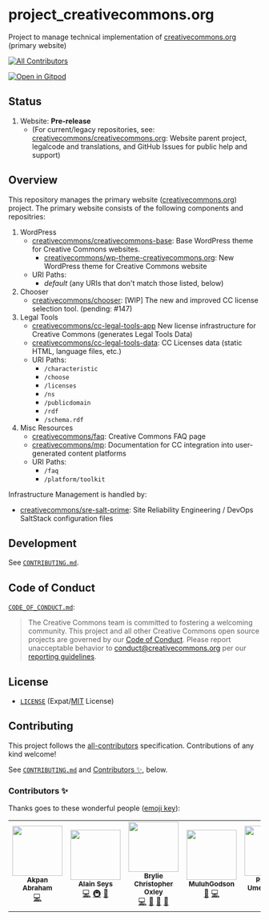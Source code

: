 # project_creativecommons.org

Project to manage technical implementation of
[creativecommons.org](https://creativecommons.org/) (primary website)

<!-- ALL-CONTRIBUTORS-BADGE:START - Do not remove or modify this section -->
[![All Contributors](https://img.shields.io/badge/all_contributors-7-orange.svg?style=flat-square)](#contributors-)
<!-- ALL-CONTRIBUTORS-BADGE:END -->
[![Open in Gitpod](https://gitpod.io/button/open-in-gitpod.svg)](https://gitpod.io/#https://github.com/creativecommons/project_creativecommons.org)


## Status

1. Website: **Pre-release**
   - (For current/legacy repositories, see:
     [creativecommons/creativecommons.org][ccorgrepo]: Website parent project,
     legalcode and translations, and GitHub Issues for public help and support)

[ccorgrepo]: https://github.com/creativecommons/creativecommons.org


## Overview

This repository manages the primary website
([creativecommons.org](https://creativecommons.org/)) project. The primary
website consists of the following components and repositries:
1. WordPress
   - [creativecommons/creativecommons-base][ccbase]: Base WordPress theme for
     Creative Commons websites.
     - [creativecommons/wp-theme-creativecommons.org][wpthemeccorg]: New
       WordPress theme for Creative Commons website
   - URI Paths:
     - *default* (any URIs that don't match those listed, below)
2. Chooser
   - [creativecommons/chooser](https://github.com/creativecommons/chooser/):
     [WIP] The new and improved CC license selection tool.
     (pending: #147)
3. Legal Tools
   - [creativecommons/cc-legal-tools-app][legaltoolsapp] New license
     infrastructure for Creative Commons (generates Legal Tools Data)
   - [creativecommons/cc-legal-tools-data][legaltoolsdata]: CC Licenses data
     (static HTML, language files, etc.)
   - URI Paths:
     - `/characteristic`
     - `/choose`
     - `/licenses`
     - `/ns`
     - `/publicdomain`
     - `/rdf`
     - `/schema.rdf`
3. Misc Resources
   - [creativecommons/faq][faq]: Creative Commons FAQ page
   - [creativecommons/mp][mp]: Documentation for CC integration into
     user-generated content platforms
   - URI Paths:
     - `/faq`
     - `/platform/toolkit`

Infrastructure Management is handled by:
- [creativecommons/sre-salt-prime][saltprime]: Site Reliability Engineering /
  DevOps SaltStack configuration files

[wpthemeccorg]: https://github.com/creativecommons/wp-theme-creativecommons.org
[ccbase]: https://github.com/creativecommons/creativecommons-base
[legaltoolsapp]: https://github.com/creativecommons/cc-legal-tools-app
[legaltoolsdata]:https://github.com/creativecommons/cc-legal-tools-data
[faq]:https://github.com/creativecommons/faq
[mp]: https://github.com/creativecommons/mp
[saltprime]: https://github.com/creativecommons/sre-salt-prime/


## Development

See [`CONTRIBUTING.md`](CONTRIBUTING.md).


## Code of Conduct

[`CODE_OF_CONDUCT.md`](CODE_OF_CONDUCT.md):
> The Creative Commons team is committed to fostering a welcoming community.
> This project and all other Creative Commons open source projects are governed
> by our [Code of Conduct][code_of_conduct]. Please report unacceptable
> behavior to [conduct@creativecommons.org](mailto:conduct@creativecommons.org)
> per our [reporting guidelines][reporting_guide].

[code_of_conduct]:https://creativecommons.github.io/community/code-of-conduct/
[reporting_guide]:https://creativecommons.github.io/community/code-of-conduct/enforcement/


## License

- [`LICENSE`](LICENSE) (Expat/[MIT][mit] License)


## Contributing

This project follows the [all-contributors](https://github.com/all-contributors/all-contributors) specification. Contributions of any kind welcome!

See [`CONTRIBUTING.md`](CONTRIBUTING.md) and [Contributors ✨](#contributors-), below.


[mit]: http://www.opensource.org/licenses/MIT "The MIT License | Open Source Initiative"


### Contributors ✨

Thanks goes to these wonderful people ([emoji key](https://allcontributors.org/docs/en/emoji-key)):

<!-- ALL-CONTRIBUTORS-LIST:START - Do not remove or modify this section -->
<!-- prettier-ignore-start -->
<!-- markdownlint-disable -->
<table>
  <tr>
    <td align="center"><a href="https://github.com/Akpjunior94"><img src="https://avatars.githubusercontent.com/u/56775903?v=4?s=100" width="100px;" alt=""/><br /><sub><b>Akpan Abraham</b></sub></a><br /><a href="https://github.com/creativecommons/project_creativecommons.org/commits?author=Akpjunior94" title="Code">💻</a></td>
    <td align="center"><a href="http://www.epacking.be"><img src="https://avatars.githubusercontent.com/u/19891785?v=4?s=100" width="100px;" alt=""/><br /><sub><b>Alain Seys</b></sub></a><br /><a href="https://github.com/creativecommons/project_creativecommons.org/commits?author=alainseys" title="Code">💻</a> <a href="#infra-alainseys" title="Infrastructure (Hosting, Build-Tools, etc)">🚇</a> <a href="https://github.com/creativecommons/project_creativecommons.org/commits?author=alainseys" title="Documentation">📖</a></td>
    <td align="center"><a href="http://linkedin.com/in/brylie-christopher-oxley/"><img src="https://avatars.githubusercontent.com/u/17307?v=4?s=100" width="100px;" alt=""/><br /><sub><b>Brylie Christopher Oxley</b></sub></a><br /><a href="https://github.com/creativecommons/project_creativecommons.org/commits?author=brylie" title="Code">💻</a> <a href="https://github.com/creativecommons/project_creativecommons.org/pulls?q=is%3Apr+reviewed-by%3Abrylie" title="Reviewed Pull Requests">👀</a> <a href="https://github.com/creativecommons/project_creativecommons.org/issues?q=author%3Abrylie" title="Bug reports">🐛</a> <a href="https://github.com/creativecommons/project_creativecommons.org/commits?author=brylie" title="Documentation">📖</a></td>
    <td align="center"><a href="https://github.com/MuluhGodson"><img src="https://avatars.githubusercontent.com/u/40151808?v=4?s=100" width="100px;" alt=""/><br /><sub><b>MuluhGodson</b></sub></a><br /><a href="#design-MuluhGodson" title="Design">🎨</a> <a href="https://github.com/creativecommons/project_creativecommons.org/commits?author=MuluhGodson" title="Code">💻</a></td>
    <td align="center"><a href="https://github.com/cillacode"><img src="https://avatars.githubusercontent.com/u/54538525?v=4?s=100" width="100px;" alt=""/><br /><sub><b>Priscillia Umeakuekwe</b></sub></a><br /><a href="https://github.com/creativecommons/project_creativecommons.org/commits?author=cillacode" title="Code">💻</a></td>
    <td align="center"><a href="https://github.com/shailee-m"><img src="https://avatars.githubusercontent.com/u/10625985?v=4?s=100" width="100px;" alt=""/><br /><sub><b>Shailee Mehta</b></sub></a><br /><a href="https://github.com/creativecommons/project_creativecommons.org/pulls?q=is%3Apr+reviewed-by%3Ashailee-m" title="Reviewed Pull Requests">👀</a></td>
    <td align="center"><a href="https://zehta.me/"><img src="https://avatars.githubusercontent.com/u/691322?v=4?s=100" width="100px;" alt=""/><br /><sub><b>Timid Robot Zehta</b></sub></a><br /><a href="https://github.com/creativecommons/project_creativecommons.org/pulls?q=is%3Apr+reviewed-by%3ATimidRobot" title="Reviewed Pull Requests">👀</a> <a href="https://github.com/creativecommons/project_creativecommons.org/commits?author=TimidRobot" title="Documentation">📖</a> <a href="https://github.com/creativecommons/project_creativecommons.org/commits?author=TimidRobot" title="Code">💻</a> <a href="#infra-TimidRobot" title="Infrastructure (Hosting, Build-Tools, etc)">🚇</a> <a href="https://github.com/creativecommons/project_creativecommons.org/issues?q=author%3ATimidRobot" title="Bug reports">🐛</a></td>
  </tr>
</table>

<!-- markdownlint-restore -->
<!-- prettier-ignore-end -->

<!-- ALL-CONTRIBUTORS-LIST:END -->
